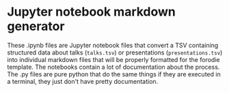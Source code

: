 # Jupyter notebook markdown generator

These .ipynb files are Jupyter notebook files that convert a TSV containing structured data about talks (`talks.tsv`) or presentations (`presentations.tsv`) into individual markdown files that will be properly formatted for the forodie template. The notebooks contain a lot of documentation about the process. The .py files are pure python that do the same things if they are executed in a terminal, they just don't have pretty documentation.




